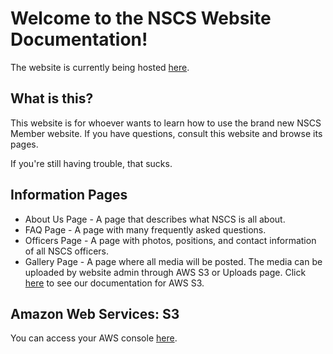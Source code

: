# Welcome to the NSCS Website Documentation!

The website is currently being hosted [here](https://gentle-brook-56627.herokuapp.com/).

## What is this?

This website is for whoever wants to learn how to use the brand new NSCS Member website. If you have questions, consult this website and browse its pages.

If you're still having trouble, that sucks.  

## Information Pages

* About Us Page - A page that describes what NSCS is all about.
* FAQ Page - A page with many frequently asked questions.
* Officers Page - A page with photos, positions, and contact information of all NSCS officers. 
* Gallery Page - A page where all media will be posted. The media can be uploaded by website admin through AWS S3 or Uploads page. Click [here](aws.md) to see our documentation for AWS S3.

## Amazon Web Services: S3

You can access your AWS console [here](https://aws.amazon.com/).